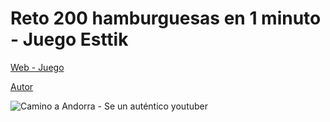 # Reto 200 hamburguesas en 1 minuto - Juego Esttik
 
[Web - Juego](https://vivirenremoto.github.io/esttik_juego/)

[Autor](https://twitter.com/vivirenremoto)

![Camino a Andorra - Se un auténtico youtuber](https://vivirenremoto.github.io/esttik_juego/static/social.png)
